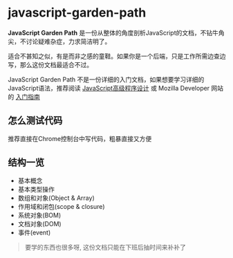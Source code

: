 # javascript-garden-path
**JavaScript Garden Path** 是一份从整体的角度剖析JavaScript的文档，不钻牛角尖，不讨论疑难杂症，力求简洁明了。

适合不甚知之似，有是而非之感的童鞋。如果你是一个后端，只是工作所需边查边写，那么这份文档最适合不过。

JavaScript Garden Path 不是一份详细的入门文档，如果想要学习详细的JavaScript语法，推荐阅读 [JavaScript高级程序设计][1] 或 Mozilla Developer 网站的 [入门指南][2]

## 怎么测试代码
推荐直接在Chrome控制台中写代码，粗暴直接又方便

## 结构一览
* 基本概念
* 基本类型操作
* 数组和对象(Object & Array)
* 作用域和闭包(scope & closure)
* 系统对象(BOM)
* 文档对象(DOM)
* 事件(event)

> 要学的东西也很多呀, 这份文档只能在下班后抽时间来补补了

[1]: https://book.douban.com/subject/10546125
[2]: https://developer.mozilla.org/en/JavaScript/Guide